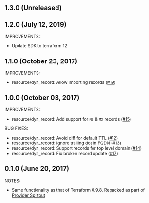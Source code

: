 ## 1.3.0 (Unreleased)
## 1.2.0 (July 12, 2019)

IMPROVEMENTS:

* Update SDK to terraform 12

## 1.1.0 (October 23, 2017)

IMPROVEMENTS:

* resource/dyn_record: Allow importing records ([#19](https://github.com/terraform-providers/terraform-provider-dyn/issues/19))

## 1.0.0 (October 03, 2017)

IMPROVEMENTS:

* resource/dyn_record: Add support for `NS` & `MX` records ([#15](https://github.com/terraform-providers/terraform-provider-dyn/issues/15))

BUG FIXES:

* resource/dyn_record: Avoid diff for default TTL ([#12](https://github.com/terraform-providers/terraform-provider-dyn/issues/12))
* resource/dyn_record: Ignore trailing dot in FQDN ([#13](https://github.com/terraform-providers/terraform-provider-dyn/issues/13))
* resource/dyn_record: Support records for top level domain ([#14](https://github.com/terraform-providers/terraform-provider-dyn/issues/14))
* resource/dyn_record: Fix broken record update ([#17](https://github.com/terraform-providers/terraform-provider-dyn/issues/17))

## 0.1.0 (June 20, 2017)

NOTES:

* Same functionality as that of Terraform 0.9.8. Repacked as part of [Provider Splitout](https://www.hashicorp.com/blog/upcoming-provider-changes-in-terraform-0-10/)
